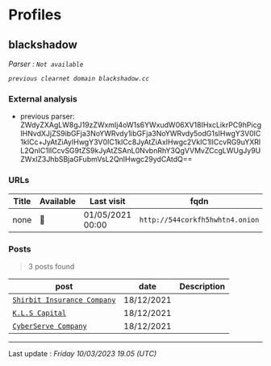 # Profiles

## **blackshadow**


_Parser : `Not available`_

_`previous clearnet domain blackshadow.cc`_

### External analysis
- previous parser: ZWdyZXAgLW8gJ19zZWxmIj4oW1s6YWxudW06XV18IHxcLikrPC9hPicgIHNvdXJjZS9ibGFja3NoYWRvdy1ibGFja3NoYWRvdy5odG1sIHwgY3V0IC1kICc+JyAtZiAyIHwgY3V0IC1kICc8JyAtZiAxIHwgc2VkIC1lICcvRG9uYXRlL2QnIC1lICcvSG9tZS9kJyAtZSAnL0NvbnRhY3QgVVMvZCcgLWUgJy9UZWxlZ3JhbSBjaGFubmVsL2QnIHwgc29ydCAtdQ==

### URLs
| Title | Available | Last visit | fqdn | Screenshot 
|---|---|---|---|---|
| none | 🔴 | 01/05/2021 00:00 | `http://544corkfh5hwhtn4.onion` | ❌ | 

### Posts

> 3 posts found

| post | date | Description
|---|---|---|
| [`Shirbit Insurance Company`](https://google.com/search?q=Shirbit+Insurance+Company) | 18/12/2021 |   |
| [`K.L.S Capital`](https://google.com/search?q=K.L.S+Capital) | 18/12/2021 |   |
| [`CyberServe Company`](https://google.com/search?q=CyberServe+Company) | 18/12/2021 |   |

 --- 


Last update : _Friday 10/03/2023 19.05 (UTC)_
